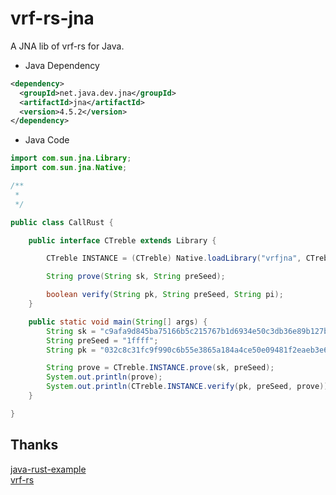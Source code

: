 # vrf-rs-jna

A JNA lib of vrf-rs for Java.

* Java Dependency

```xml
<dependency>
  <groupId>net.java.dev.jna</groupId>
  <artifactId>jna</artifactId>
  <version>4.5.2</version>
</dependency>
```

* Java Code

```Java
import com.sun.jna.Library;
import com.sun.jna.Native;

/**
 *
 */

public class CallRust {

    public interface CTreble extends Library {

        CTreble INSTANCE = (CTreble) Native.loadLibrary("vrfjna", CTreble.class);

        String prove(String sk, String preSeed);

        boolean verify(String pk, String preSeed, String pi);
    }

    public static void main(String[] args) {
        String sk = "c9afa9d845ba75166b5c215767b1d6934e50c3db36e89b127b8a622b120f6721";
        String preSeed = "1ffff";
        String pk = "032c8c31fc9f990c6b55e3865a184a4ce50e09481f2eaeb3e60ec1cea13a6ae645";

        String prove = CTreble.INSTANCE.prove(sk, preSeed);
        System.out.println(prove);
        System.out.println(CTreble.INSTANCE.verify(pk, preSeed, prove));
    }

}
```

## Thanks

[java-rust-example](https://github.com/drrb/java-rust-example)     
[vrf-rs](https://github.com/witnet/vrf-rs)
